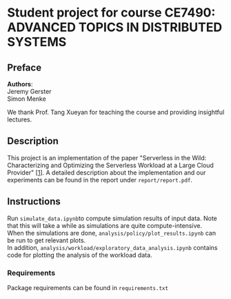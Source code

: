 # Student project for course **CE7490: ADVANCED TOPICS IN DISTRIBUTED SYSTEMS**

## Preface

**Authors**:  
Jeremy Gerster  
Simon Menke

We thank Prof. Tang Xueyan for teaching the course and providing insightful lectures.

## Description

This project is an implementation of the paper "Serverless in the Wild: Characterizing and
Optimizing the Serverless Workload at a
Large Cloud Provider" [[1](https://www.usenix.org/system/files/atc20-shahrad.pdf)]. A detailed description about the implementation and our experiments can be found in the report under `report/report.pdf`.

## Instructions

Run `simulate_data.ipynb`to compute simulation results of input data. Note that this will take a while as simulations are quite compute-intensive.  
When the simulations are done, `analysis/policy/plot_results.ipynb` can be run to get relevant plots.  
In addition, `analysis/workload/exploratory_data_analysis.ipynb` contains code for plotting the analysis of the workload data.

### Requirements

Package requirements can be found in `requirements.txt`